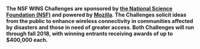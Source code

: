 **The NSF WINS Challenges are sponsored by [the National Science Foundation (NSF)](https://www.nsf.gov/) and powered by [Mozilla](https://www.mozilla.org/). The Challenges solicit ideas from the public to enhance wireless connectivity in communities affected by disasters and those in need of greater access. Both Challenges will run through fall 2018, with winning entrants receiving awards of up to $400,000 each.**

